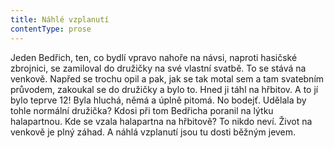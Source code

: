 ```yaml
---
title: Náhlé vzplanutí
contentType: prose
---
```


  

Jeden Bedřich, ten, co bydlí vpravo nahoře na návsi, naproti hasičské zbrojnici, se zamiloval do družičky na své vlastní svatbě. To se stává na venkově. Napřed se trochu opil a pak, jak se tak motal sem a tam svatebním průvodem, zakoukal se do družičky a bylo to. Hned ji táhl na hřbitov. A to jí bylo teprve 12! Byla hluchá, němá a úplně pitomá. No bodejť. Udělala by tohle normální družička? Kdosi při tom Bedřicha poranil na lýtku halapartnou. Kde se vzala halapartna na hřbitově? To nikdo neví. Život na venkově je plný záhad. A náhlá vzplanutí jsou tu dosti běžným jevem.
